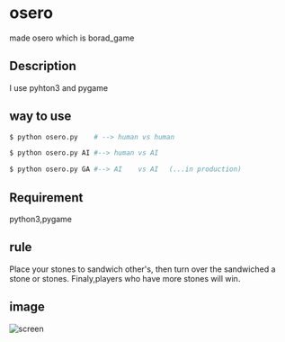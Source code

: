 osero
====

made osero which is borad_game   
## Description
I use pyhton3 and pygame
## way to use
```bash
$ python osero.py    # --> human vs human

$ python osero.py AI #--> human vs AI

$ python osero.py GA #--> AI    vs AI 　(...in production)
```
## Requirement
python3,pygame
## rule
Place your stones to sandwich other's, then turn over the sandwiched
a stone or stones.
Finaly,players who have more stones will win.
## image
![screen](/home/koki/Pictures/osero.png)
